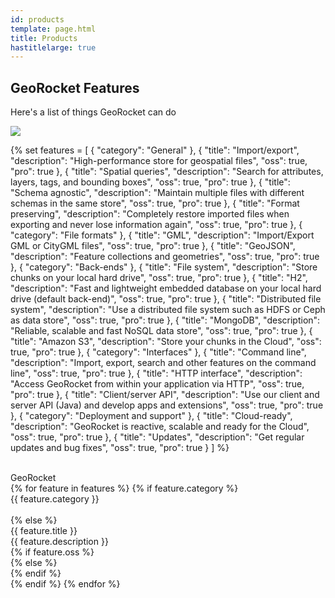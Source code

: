 ```yaml
---
id: products
template: page.html
title: Products
hastitlelarge: true
---
```


<div class="title-large pb-0 pt-5">
  <div class="container">
    <div class="row">
      <div class="col-md-7 text-md-left pb-4 pb-sm-5 pt-4 pb-md-0 pt-md-2 pt-lg-4">
        <h2>GeoRocket Features</h2>
        <p class="d-none d-lg-block">Here's a list of things GeoRocket can do</p>
      </div>
      <div class="col-md-5 px-5 px-sm-4 px-md-0">
        <img class="img-fluid" src="{{ site.url }}/images/products/georocket-cli-screen.png">
      </div>
    </div>
  </div>
</div>

<div class="container container-main">
<div class="row">
<div class="col-md-12">

{%
set features = [
  {
    "category": "General"
  },
  {
    "title": "Import/export",
    "description": "High-performance store for geospatial files",
    "oss": true,
    "pro": true
  },
  {
    "title": "Spatial queries",
    "description": "Search for attributes, layers, tags, and bounding boxes",
    "oss": true,
    "pro": true
  },
  {
    "title": "Schema agnostic",
    "description": "Maintain multiple files with different schemas in the same store",
    "oss": true,
    "pro": true
  },
  {
    "title": "Format preserving",
    "description": "Completely restore imported files when exporting and never lose information again",
    "oss": true,
    "pro": true
  },
  {
    "category": "File formats"
  },
  {
    "title": "GML",
    "description": "Import/Export GML or CityGML files",
    "oss": true,
    "pro": true
  },
  {
    "title": "GeoJSON",
    "description": "Feature collections and geometries",
    "oss": true,
    "pro": true
  },
  {
    "category": "Back-ends"
  },
  {
    "title": "File system",
    "description": "Store chunks on your local hard drive",
    "oss": true,
    "pro": true
  },
  {
    "title": "H2",
    "description": "Fast and lightweight embedded database on your local hard drive (default back-end)",
    "oss": true,
    "pro": true
  },
  {
    "title": "Distributed file system",
    "description": "Use a distributed file system such as HDFS or Ceph as data store",
    "oss": true,
    "pro": true
  },
  {
    "title": "MongoDB",
    "description": "Reliable, scalable and fast NoSQL data store",
    "oss": true,
    "pro": true
  },
  {
    "title": "Amazon S3",
    "description": "Store your chunks in the Cloud",
    "oss": true,
    "pro": true
  },
  {
    "category": "Interfaces"
  },
  {
    "title": "Command line",
    "description": "Import, export, search and other features on the command line",
    "oss": true,
    "pro": true
  },
  {
    "title": "HTTP interface",
    "description": "Access GeoRocket from within your application via HTTP",
    "oss": true,
    "pro": true
  },
  {
    "title": "Client/server API",
    "description": "Use our client and server API (Java) and develop apps and extensions",
    "oss": true,
    "pro": true
  },
  {
    "category": "Deployment and support"
  },
  {
    "title": "Cloud-ready",
    "description": "GeoRocket is reactive, scalable and ready for the Cloud",
    "oss": true,
    "pro": true
  },
  {
    "title": "Updates",
    "description": "Get regular updates and bug fixes",
    "oss": true,
    "pro": true
  }
]
%}

<div class="compare-editions">
  <div class="compare-head compare-row">
    <div class="compare-col-1">&nbsp;</div>
    <div class="compare-col-2">GeoRocket</div>
  </div>
{% for feature in features %}
  {% if feature.category %}
  <div class="compare-row compare-category-row {% if loop.index0 == 0 %}first-row{% endif %}">
    <div class="compare-col-1 category-title">{{ feature.category }}</div>
    <div class="compare-col-2">&nbsp;</div>
  </div>
  {% else %}
  <div class="compare-row">
    <div class="compare-col-1">{{ feature.title }}<div class="description">{{ feature.description }}</div></div>
    <div class="compare-col-2">
      {% if feature.oss %}<div class="yes"><i class="mdi mdi-check-circle-outline" aria-hidden="true"></i></div>{% else %}<div class="no"><i class="mdi mdi-close-circle-outline" aria-hidden="true"></i></div>{% endif %}
    </div>
  </div>
  {% endif %}
{% endfor %}
</div>

</div>
</div>
</div>
